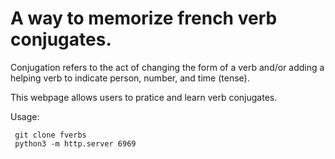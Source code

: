 # A way to memorize french verb conjugates.

Conjugation refers to the act of changing the form of a verb and/or adding a helping verb to indicate person, number, and time (tense).

This webpage allows users to pratice and learn verb conjugates. 

Usage:
``` 
 git clone fverbs 
 python3 -m http.server 6969
```